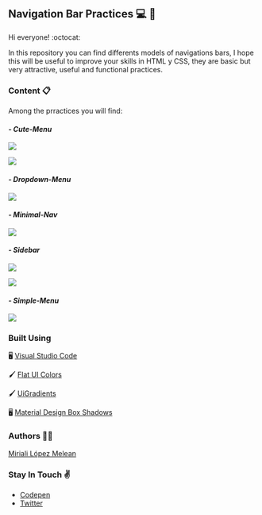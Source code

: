 ## Navigation Bar Practices :computer: :open_file_folder:

Hi everyone! :octocat:

In this repository you can find differents models of navigations bars, I hope this will be useful to improve your skills in HTML y CSS, they are basic but very attractive, useful and functional practices.

### Content :clipboard:
Among the prractices you will find:

#### *- Cute-Menu* 
![](https://github.com/Miriali/NavBar-Practices/blob/main/Cute-Menu/MinImg.jpg?raw=true)

![](https://github.com/Miriali/NavBar-Practices/blob/main/Cute-Menu/MinImg-2.jpg?raw=true)

#### *- Dropdown-Menu* 
![](https://github.com/Miriali/NavBar-Practices/blob/main/Dropdown-Menu/MinImg.jpg?raw=true)

#### *- Minimal-Nav* 
![](https://github.com/Miriali/NavBar-Practices/blob/main/Minimal-Nav/MinImg.jpg?raw=true)

#### *- Sidebar* 
![](https://github.com/Miriali/NavBar-Practices/blob/main/Sidebar/MinImg.jpg?raw=true)

![](https://github.com/Miriali/NavBar-Practices/blob/main/Sidebar/MinImg-2.jpg?raw=true)

#### *- Simple-Menu* 
![](https://github.com/Miriali/NavBar-Practices/blob/main/Simple-Menu/MinImg.jpg?raw=true)

### Built Using

:desktop_computer: [Visual Studio Code](https://code.visualstudio.com/)

:paintbrush: [Flat UI Colors](https://flatuicolors.com/)

:paintbrush: [UiGradients](https://uigradients.com/)

:desktop_computer: [Material Design Box Shadows](https://codepen.io/sdthornton/pen/wBZdXq)

### Authors :woman_technologist:

[Miriali López Melean](https://github.com/Miriali) 

### Stay In Touch :v:

- [Codepen](https://codepen.io/your-work/) 
- [Twitter](https://twitter.com/miricailopez)
